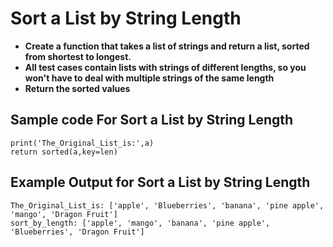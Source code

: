 # Sort a List by String Length
- **Create a function that takes a list of strings and return a list, sorted from shortest to longest.**
- **All test cases contain lists with strings of different lengths, so you won't have to deal with multiple strings of the same length**
- **Return the sorted values**
## Sample code For Sort a List by String Length
```
print('The_Original_List_is:',a)
return sorted(a,key=len)
```
## Example Output for Sort a List by String Length
```
The_Original_List_is: ['apple', 'Blueberries', 'banana', 'pine apple', 'mango', 'Dragon Fruit']
sort_by_length: ['apple', 'mango', 'banana', 'pine apple', 'Blueberries', 'Dragon Fruit']
```
